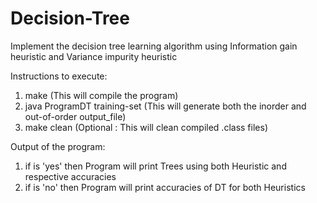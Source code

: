 # Decision-Tree
Implement the decision tree learning algorithm using Information gain heuristic and Variance impurity heuristic

Instructions to execute:
1. make 						       (This will compile the program)
2. java ProgramDT training-set <validation-set> <test-set> <to-print> 	(This will generate both the inorder and out-of-order output_file)
3. make clean 						(Optional : This will clean compiled .class files)

Output of the program:
1. if <to-print> is 'yes' then Program will print Trees using both Heuristic and respective accuracies
2. if <to-print> is 'no' then Program will print accuracies of DT for both Heuristics

